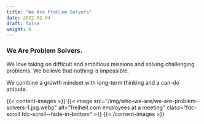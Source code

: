 ```yaml
---
title: "We Are Problem Solvers"
date: 2022-02-04
draft: false
weight: 6
---
```


### We Are Problem Solvers.

We love taking on difficult and ambitious missions and solving challenging problems. We believe that nothing is impossible.

We combine a growth mindset with long-term thinking and a can-do attitude.

{{< content-images >}}
  {{< image src="/img/who-we-are/we-are-problem-solvers-1.jpg.webp" alt="freiheit.com employees at a meeting" class="fdc-scroll fdc-scroll--fade-in-bottom" >}}
{{< /content-images >}}